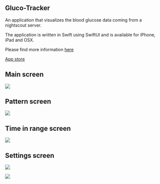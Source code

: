 ## Gluco-Tracker

An application that visualizes the blood glucose data coming from a nightscout server.

The application is written in Swift using SwiftUI and is available for iPhone, iPad and OSX.

Please find more information [here](https://fight-type1.blogspot.com/2020/08/glucotracker.html)

[App store](https://apps.apple.com/us/app/gluco-tracker/id1526976290?mt=8)

## Main screen
![](https://github.com/HanSolo/Gluco-Tracker/blob/master/GlucoTracker_Overview1.png)

## Pattern screen
![](https://github.com/HanSolo/Gluco-Tracker/blob/master/GlucoTracker_Overview2.png)

## Time in range screen
![](https://github.com/HanSolo/Gluco-Tracker/blob/master/GlucoTracker_Overview3.png)

## Settings screen
![](https://github.com/HanSolo/Gluco-Tracker/blob/master/GlucoTracker_Overview4.png)

![](https://github.com/HanSolo/Gluco-Tracker/blob/master/GlucoTracker_Overview5.png)